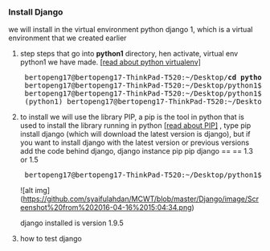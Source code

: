 ### Install Django

we will install in the virtual environment python django 1, which is a virtual environment that we created earlier

1. step steps that go into <b>python1</b> directory, hen activate, virtual env python1 we have made. [[read about python virtualenv]](https://github.com/syaifulahdan/MCWT/tree/master/Python-virtualenv)
   <pre>
    bertopeng17@bertopeng17-ThinkPad-T520:~/Desktop/<b>cd python1/</b>
    bertopeng17@bertopeng17-ThinkPad-T520:~/Desktop/python1$ 
    bertopeng17@bertopeng17-ThinkPad-T520:~/Desktop/python1$ <b>. bin/activate</b>
    (python1) bertopeng17@bertopeng17-ThinkPad-T520:~/Desktop/python1$ 
   </pre>
2. to install we will use the library PIP, a pip is the tool in python that is used to install the library running in python [[read about PIP]](https://docs.python.org/3.6/installing/index.html) ,  type pip install django (which will download the latest version is django), but if you want to install django with the latest version or previous versions add the code behind django, django instance pip pip django == == 1.3 or 1.5
   <pre>
    bertopeng17@bertopeng17-ThinkPad-T520:~/Desktop/python1$ <b>pip install django</b>
   </pre>

   ![alt img] (https://github.com/syaifulahdan/MCWT/blob/master/Django/image/Screenshot%20from%202016-04-16%2015:04:34.png)
   
   django installed is version 1.9.5
   
   
3. how to test django
